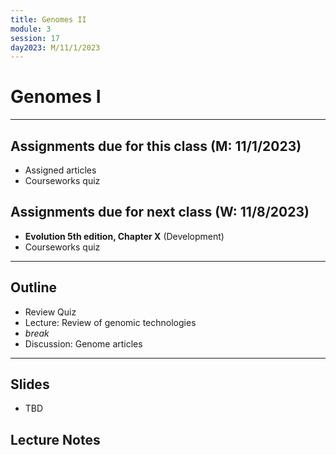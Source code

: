```yaml
---
title: Genomes II
module: 3
session: 17
day2023: M/11/1/2023
---
```


# Genomes I

----

## Assignments due for this class (M: 11/1/2023)
- Assigned articles
- Courseworks quiz


## Assignments due for next class (W: 11/8/2023)
- **Evolution 5th edition, Chapter X** (Development)
- Courseworks quiz


----

## Outline
- Review Quiz
- Lecture: Review of genomic technologies
- *break*
- Discussion: Genome articles


----

## Slides
- TBD


## Lecture Notes
